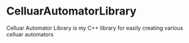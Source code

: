 # CelluarAutomatorLibrary
Celluar Automator Library is my C++ library for easily creating various celluar automators
